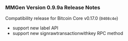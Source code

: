 ### MMGen Version 0.9.9a Release Notes

   Compatibility release for Bitcoin Core v0.17.0 (`0408c4e`)

   - support new label API
   - support new signrawtransactionwithkey RPC method
